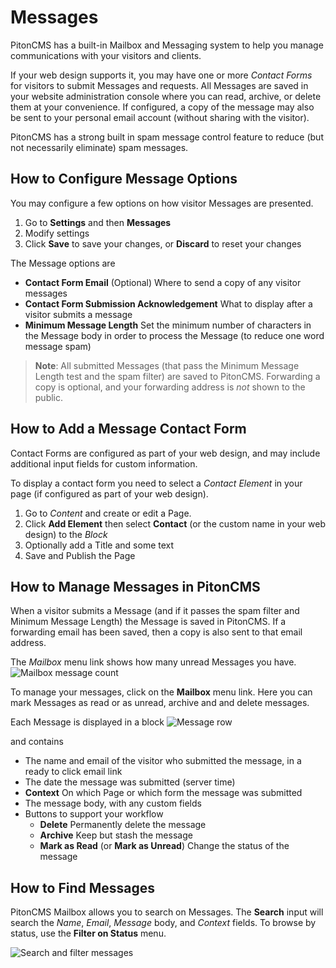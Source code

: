 # Messages

PitonCMS has a built-in Mailbox and Messaging system to help you manage communications with your visitors and clients.

If your web design supports it, you may have one or more *Contact Forms* for visitors to submit Messages and requests. All Messages are saved in your website administration console where you can read, archive, or delete them at your convenience. If configured, a copy of the message may also be sent to your personal email account (without sharing with the visitor).

PitonCMS has a strong built in spam message control feature to reduce (but not necessarily eliminate) spam messages.

## How to Configure Message Options
You may configure a few options on how visitor Messages are presented.

1. Go to <i class="fas fa-cog"></i> **Settings** and then **Messages**
2. Modify settings
3. Click **Save** to save your changes, or **Discard** to reset your changes

The Message options are

- **Contact Form Email** (Optional) Where to send a copy of any visitor messages
- **Contact Form Submission Acknowledgement** What to display after a visitor submits a message
- **Minimum Message Length** Set the minimum number of characters in the Message body in order to process the Message (to reduce one word message spam)

>**Note**: All submitted Messages (that pass the Minimum Message Length test and the spam filter) are saved to PitonCMS. Forwarding a copy is optional, and your forwarding address is *not* shown to the public.

## How to Add a Message Contact Form
Contact Forms are configured as part of your web design, and may include additional input fields for custom information.

To display a contact form you need to select a *Contact Element* in your page (if configured as part of your web design).

1. Go to <i class="fas fa-pencil"></i> *Content* and create or edit a Page.
2. Click **Add Element** then select **Contact** (or the custom name in your web design) to the *Block*
3. Optionally add a Title and some text
4. Save and Publish the Page

## How to Manage Messages in PitonCMS
When a visitor submits a Message (and if it passes the spam filter and Minimum Message Length) the Message is saved in PitonCMS. If a forwarding email has been saved, then a copy is also sent to that email address.

The *Mailbox* menu link shows how many unread Messages you have.
![Mailbox message count](/admin/img/support/mailboxUnreadCount.png)

To manage your messages, click on the <i class="fas fa-envelope"></i> **Mailbox** menu link. Here you can mark Messages as read or as unread, archive and and delete messages.

Each Message is displayed in a block
![Message row](/admin/img/support/messageBlock.png)

and contains
- The name and email of the visitor who submitted the message, in a ready to click email link
- The date the message was submitted (server time)
- **Context** On which Page or which form the message was submitted
- The message body, with any custom fields
- Buttons to support your workflow
  - **Delete** Permanently delete the message
  - **Archive** Keep but stash the message
  - **Mark as Read** (or **Mark as Unread**) Change the status of the message

## How to Find Messages
PitonCMS Mailbox allows you to search on Messages. The **Search** input will search the *Name*, *Email*, *Message* body, and *Context* fields. To browse by status, use the **Filter on Status** menu.

![Search and filter messages](/admin/img/support/messageSearch.png)